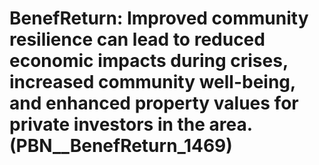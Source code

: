 # BenefReturn: __Improved community resilience can lead to reduced economic impacts during crises, increased community well-being, and enhanced property values for private investors in the area.__ (PBN__BenefReturn_1469)

